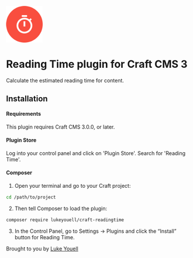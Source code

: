 <img src="src/icon.svg" alt="icon" width="100" height="100">

# Reading Time plugin for Craft CMS 3

Calculate the estimated reading time for content.

## Installation

#### Requirements

This plugin requires Craft CMS 3.0.0, or later.

#### Plugin Store

Log into your control panel and click on 'Plugin Store'. Search for 'Reading Time'.

#### Composer

1. Open your terminal and go to your Craft project:

```bash
cd /path/to/project
```

2. Then tell Composer to load the plugin:

```bash
composer require lukeyouell/craft-readingtime
```

3. In the Control Panel, go to Settings → Plugins and click the “Install” button for Reading Time.

Brought to you by [Luke Youell](https://github.com/lukeyouell)
